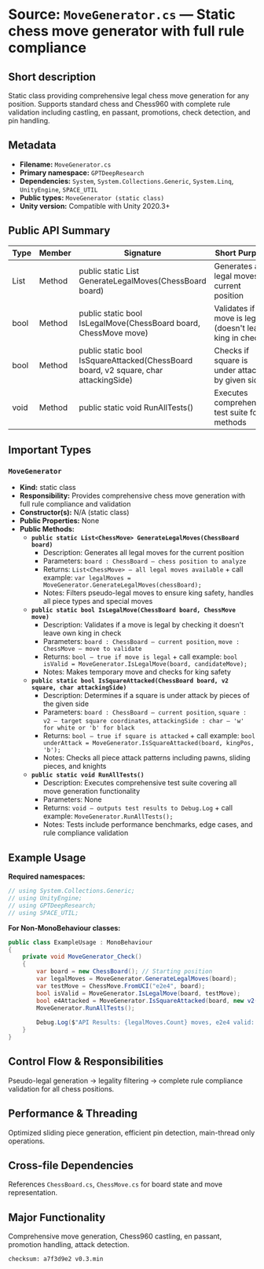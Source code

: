 # Source: `MoveGenerator.cs` — Static chess move generator with full rule compliance

## Short description

Static class providing comprehensive legal chess move generation for any position. Supports standard chess and Chess960 with complete rule validation including castling, en passant, promotions, check detection, and pin handling.

## Metadata

* **Filename:** `MoveGenerator.cs`
* **Primary namespace:** `GPTDeepResearch`
* **Dependencies:** `System`, `System.Collections.Generic`, `System.Linq`, `UnityEngine`, `SPACE_UTIL`
* **Public types:** `MoveGenerator (static class)`
* **Unity version:** Compatible with Unity 2020.3+

## Public API Summary

| Type | Member | Signature | Short Purpose | OneLiner Call |
|------|---------|-----------|---------------|---------------|
| List<ChessMove> | Method | public static List<ChessMove> GenerateLegalMoves(ChessBoard board) | Generates all legal moves for current position | var moves = MoveGenerator.GenerateLegalMoves(board); |
| bool | Method | public static bool IsLegalMove(ChessBoard board, ChessMove move) | Validates if move is legal (doesn't leave king in check) | bool valid = MoveGenerator.IsLegalMove(board, move); |
| bool | Method | public static bool IsSquareAttacked(ChessBoard board, v2 square, char attackingSide) | Checks if square is under attack by given side | bool attacked = MoveGenerator.IsSquareAttacked(board, pos, 'w'); |
| void | Method | public static void RunAllTests() | Executes comprehensive test suite for all methods | MoveGenerator.RunAllTests(); |

## Important Types

### `MoveGenerator`

* **Kind:** static class
* **Responsibility:** Provides comprehensive chess move generation with full rule compliance and validation
* **Constructor(s):** N/A (static class)
* **Public Properties:** None
* **Public Methods:**
  * **`public static List<ChessMove> GenerateLegalMoves(ChessBoard board)`**
    * Description: Generates all legal moves for the current position
    * Parameters: `board : ChessBoard — chess position to analyze`
    * Returns: `List<ChessMove> — all legal moves available` + call example: `var legalMoves = MoveGenerator.GenerateLegalMoves(chessBoard);`
    * Notes: Filters pseudo-legal moves to ensure king safety, handles all piece types and special moves
  * **`public static bool IsLegalMove(ChessBoard board, ChessMove move)`**
    * Description: Validates if a move is legal by checking it doesn't leave own king in check
    * Parameters: `board : ChessBoard — current position`, `move : ChessMove — move to validate`
    * Returns: `bool — true if move is legal` + call example: `bool isValid = MoveGenerator.IsLegalMove(board, candidateMove);`
    * Notes: Makes temporary move and checks for king safety
  * **`public static bool IsSquareAttacked(ChessBoard board, v2 square, char attackingSide)`**
    * Description: Determines if a square is under attack by pieces of the given side
    * Parameters: `board : ChessBoard — current position`, `square : v2 — target square coordinates`, `attackingSide : char — 'w' for white or 'b' for black`
    * Returns: `bool — true if square is attacked` + call example: `bool underAttack = MoveGenerator.IsSquareAttacked(board, kingPos, 'b');`
    * Notes: Checks all piece attack patterns including pawns, sliding pieces, and knights
  * **`public static void RunAllTests()`**
    * Description: Executes comprehensive test suite covering all move generation functionality
    * Parameters: None
    * Returns: `void — outputs test results to Debug.Log` + call example: `MoveGenerator.RunAllTests();`
    * Notes: Tests include performance benchmarks, edge cases, and rule compliance validation

## Example Usage

**Required namespaces:**
```csharp
// using System.Collections.Generic;
// using UnityEngine;
// using GPTDeepResearch;
// using SPACE_UTIL;
```

**For Non-MonoBehaviour classes:**
```csharp
public class ExampleUsage : MonoBehaviour 
{
    private void MoveGenerator_Check()
    {
        var board = new ChessBoard(); // Starting position
        var legalMoves = MoveGenerator.GenerateLegalMoves(board);
        var testMove = ChessMove.FromUCI("e2e4", board);
        bool isValid = MoveGenerator.IsLegalMove(board, testMove);
        bool e4Attacked = MoveGenerator.IsSquareAttacked(board, new v2(4, 3), 'b');
        MoveGenerator.RunAllTests();
        
        Debug.Log($"API Results: {legalMoves.Count} moves, e2e4 valid: {isValid}, e4 attacked: {e4Attacked}, Tests executed");
    }
}
```

## Control Flow & Responsibilities

Pseudo-legal generation → legality filtering → complete rule compliance validation for all chess positions.

## Performance & Threading

Optimized sliding piece generation, efficient pin detection, main-thread only operations.

## Cross-file Dependencies

References `ChessBoard.cs`, `ChessMove.cs` for board state and move representation.

## Major Functionality

Comprehensive move generation, Chess960 castling, en passant, promotion handling, attack detection.

`checksum: a7f3d9e2 v0.3.min`

